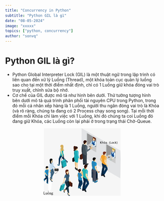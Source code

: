 ```yaml
---
title: "Concurrency in Python"
subtitle: "Python GIL là gì"
date: "08-05-2024"
image: "xxxxx"
topics: ["python, concurrency"]
author: "sonvq"
---
```

# Python GIL là gì?
- Python Global Interpreter Lock (GIL) là một thuật ngữ trong lập trình có liên quan đến xử lý Luồng (Thread), một khóa toàn cục quản lý luồng sao cho tại một thời điểm nhất định, chỉ có 1 Luồng giữ khóa đóng vai trò truy xuất, chỉnh sửa bộ nhớ. 
- Cơ chế của GIL được mô tả như hình bên dưới. Thử tưởng tượng hình bên dưới mô tả quá trình phân phối tài nguyên CPU trong Python, trong đó mỗi cá nhân xếp hàng là 1 Luồng, người thu ngân đóng vai trò là Khóa (và rõ ràng, chúng ta đang có 2 Process chạy song song). Tại mỗi thời điểm mỗi Khóa chỉ làm việc với 1 Luồng, khi đó chúng ta coi Luồng đó đang giữ Khóa, các Luồng còn lại phải ở trong trạng thái Chờ-Queue.

<div style="text-align: center;">
    <img src="GIL.png" width=50%>
</div>